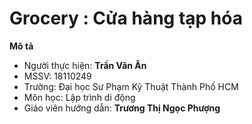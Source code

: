 # Grocery : Cửa hàng tạp hóa
**Mô tả**
  - Người thực hiện: **Trần Văn Ân**
  - MSSV: 18110249
  - Trường: Đại học Sư Phạm Kỹ Thuật Thành Phố HCM
  - Môn học: Lập trình di động
  - Giáo viên hướng dẫn: **Trương Thị Ngọc Phượng**
